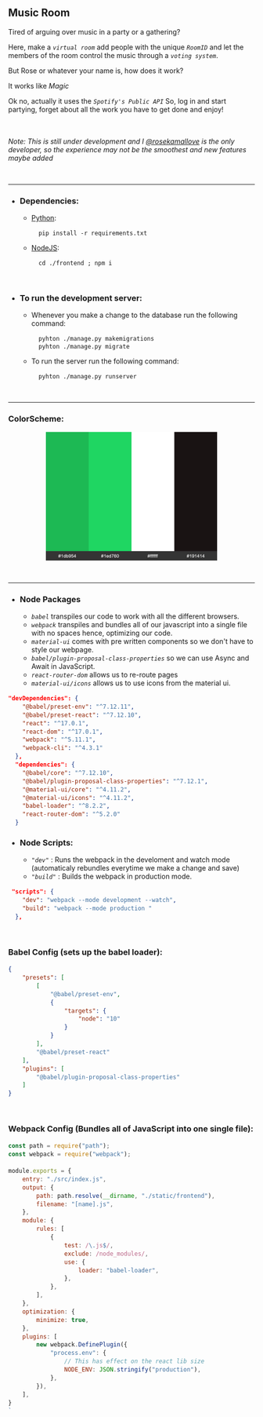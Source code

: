 
## Music Room
Tired of arguing over music in a party or a gathering? 

Here, make a _```virtual room```_ add people with the unique _```RoomID```_ and let the members of the room control the music through a _```voting system```_.

But Rose or whatever your name is, how does it work?

It works like _Magic_

Ok no, actually it uses the _```Spotify's Public API```_  So, log in and start partying, forget about all the work you have to get done and enjoy!
</br></br></br>

_Note: This is still under development and I [@rosekamallove](https://github.com/rosekamallove/) is the only developer, so the experience may not be the smoothest and new features maybe added_

</br>

<hr>

- ### Dependencies:
    - [Python](https://www.python.org/downloads/):

            pip install -r requirements.txt

    - [NodeJS](https://nodejs.org/en/download/):

            cd ./frontend ; npm i



</br>

- ### To run the development server: 

    - Whenever you make a change to the database run the following command:

            pyhton ./manage.py makemigrations
            pyhton ./manage.py migrate

    - To run the server run the following command:
    
            pyhton ./manage.py runserver

</br>
<hr>

### ColorScheme:

<p align="center">
<img src="./frontend/static/images/colorSchema.jpg" align="center" width="350"/>
</p>

<br/>

<hr>

- ### Node Packages

    - _```babel```_ transpiles our code to work with all the different browsers.
    - _```webpack```_ transpiles and bundles all of our javascript into a single file with no spaces hence, optimizing our code.
    - _```material-ui```_ comes with pre written components so we don't have to style our webpage.
    - _```babel/plugin-proposal-class-properties```_ so we can use Async and Await in JavaScript.
    - _```react-router-dom```_ allows us to re-route pages
    - _```material-ui/icons```_ allows us to use icons from the material ui.

```json
"devDependencies": {
    "@babel/preset-env": "^7.12.11",
    "@babel/preset-react": "^7.12.10",
    "react": "^17.0.1",
    "react-dom": "^17.0.1",
    "webpack": "^5.11.1",
    "webpack-cli": "^4.3.1"
  },
  "dependencies": {
    "@babel/core": "^7.12.10",
    "@babel/plugin-proposal-class-properties": "^7.12.1",
    "@material-ui/core": "^4.11.2",
    "@material-ui/icons": "^4.11.2",
    "babel-loader": "^8.2.2",
    "react-router-dom": "^5.2.0"
  }
```
- ### Node Scripts:

    - _```"dev"```_ : Runs the webpack in the develoment and watch mode (automaticaly rebundles everytime we make a change and save)
    - _```"build"```_ : Builds the webpack in production mode.
```json
 "scripts": {
    "dev": "webpack --mode development --watch",
    "build": "webpack --mode production "
  },
```

</br>

### Babel Config (sets up the babel loader):

```json
{
    "presets": [
        [
            "@babel/preset-env",
            {
                "targets": {
                    "node": "10"
                }
            }
        ],
        "@babel/preset-react"
    ],
    "plugins": [
        "@babel/plugin-proposal-class-properties"
    ]
}
```

</br>

### Webpack Config (Bundles all of JavaScript into one single file):

```javascript
const path = require("path");
const webpack = require("webpack");

module.exports = {
    entry: "./src/index.js",
    output: {
        path: path.resolve(__dirname, "./static/frontend"),
        filename: "[name].js",
    },
    module: {
        rules: [
            {
                test: /\.js$/,
                exclude: /node_modules/,
                use: {
                    loader: "babel-loader",
                },
            },
        ],
    },
    optimization: {
        minimize: true,
    },
    plugins: [
        new webpack.DefinePlugin({
            "process.env": {
                // This has effect on the react lib size
                NODE_ENV: JSON.stringify("production"),
            },
        }),
    ],
}
`
